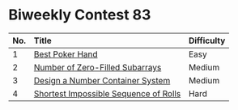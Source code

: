 # Biweekly Contest 83

| No. | Title | Difficulty
|:---|:---|:---|
| 1 | [Best Poker Hand](https://leetcode.com/problems/best-poker-hand/) | Easy
| 2 | [Number of Zero-Filled Subarrays](https://leetcode.com/problems/number-of-zero-filled-subarrays/) | Medium
| 3 | [Design a Number Container System](https://leetcode.com/problems/design-a-number-container-system/) | Medium
| 4 | [Shortest Impossible Sequence of Rolls](https://leetcode.com/problems/shortest-impossible-sequence-of-rolls/) | Hard